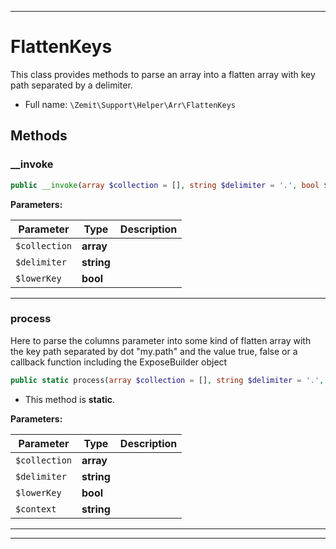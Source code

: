 ***

# FlattenKeys

This class provides methods to parse an array into a flatten array with key path separated by a delimiter.



* Full name: `\Zemit\Support\Helper\Arr\FlattenKeys`




## Methods


### __invoke



```php
public __invoke(array $collection = [], string $delimiter = '.', bool $lowerKey = true): array
```








**Parameters:**

| Parameter | Type | Description |
|-----------|------|-------------|
| `$collection` | **array** |  |
| `$delimiter` | **string** |  |
| `$lowerKey` | **bool** |  |





***

### process

Here to parse the columns parameter into some kind of flatten array with
the key path separated by dot "my.path" and the value true, false or a callback function
including the ExposeBuilder object

```php
public static process(array $collection = [], string $delimiter = '.', bool $lowerKey = true, string $context = null): ?array
```



* This method is **static**.




**Parameters:**

| Parameter | Type | Description |
|-----------|------|-------------|
| `$collection` | **array** |  |
| `$delimiter` | **string** |  |
| `$lowerKey` | **bool** |  |
| `$context` | **string** |  |





***


***
